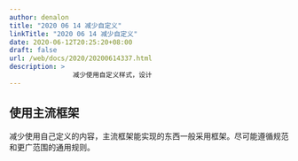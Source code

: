 ```yaml
---
author: denalon
title: "2020 06 14 减少自定义"
linkTitle: "2020 06 14 减少自定义"
date: 2020-06-12T20:25:20+08:00
draft: false
url: /web/docs/2020/20200614337.html
description: > 
                减少使用自定义样式，设计
---
```

## 使用主流框架

减少使用自己定义的内容，主流框架能实现的东西一般采用框架。尽可能遵循规范和更广范围的通用规则。
